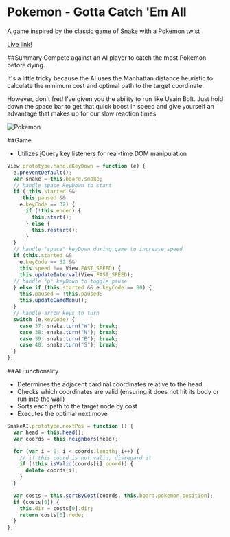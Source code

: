 # Pokemon - Gotta Catch 'Em All
A game inspired by the classic game of Snake with a Pokemon twist

[Live link!](http://www.marctambara.com/pokemon)

##Summary
Compete against an AI player to catch the most Pokemon before dying.

It's a little tricky because the AI uses the Manhattan distance heuristic to calculate the minimum cost and optimal path to the target coordinate.

However, don't fret! I've given you the ability to run like Usain Bolt. Just hold down the space bar to get that quick boost in speed and give yourself an advantage that makes up for our slow reaction times.

![Pokemon](/screenshot.png)

##Game
 - Utilizes jQuery key listeners for real-time DOM manipulation

```javascript
View.prototype.handleKeyDown = function (e) {
  e.preventDefault();
  var snake = this.board.snake;
  // handle space keyDown to start
  if (!this.started &&
    !this.paused &&
    e.keyCode == 32) {
      if (!this.ended) {
        this.start();
      } else {
        this.restart();
      }
  }
  // handle "space" keyDown during game to increase speed
  if (this.started &&
    e.keyCode == 32 &&
    this.speed !== View.FAST_SPEED) {
    this.updateInterval(View.FAST_SPEED);
  // handle "p" keyDown to toggle pause
  } else if (this.started && e.keyCode == 80) {
    this.paused = !this.paused;
    this.updateGameMenu();
  }
  // handle arrow keys to turn
  switch (e.keyCode) {
    case 37: snake.turn("W"); break;
    case 38: snake.turn("N"); break;
    case 39: snake.turn("E"); break;
    case 40: snake.turn("S"); break;
  }
};
```

##AI Functionality
 - Determines the adjacent cardinal coordinates relative to the head
 - Checks which coordinates are valid (ensuring it does not hit its body or run into the wall)
 - Sorts each path to the target node by cost
 - Executes the optimal next move

```javascript
SnakeAI.prototype.nextPos = function () {
  var head = this.head();
  var coords = this.neighbors(head);

  for (var i = 0; i < coords.length; i++) {
    // if this coord is not valid, disregard it
    if (!this.isValid(coords[i].coord)) {
      delete coords[i];
    }
  }

  var costs = this.sortByCost(coords, this.board.pokemon.position);
  if (costs[0]) {
    this.dir = costs[0].dir;
    return costs[0].node;
  }
};
```

